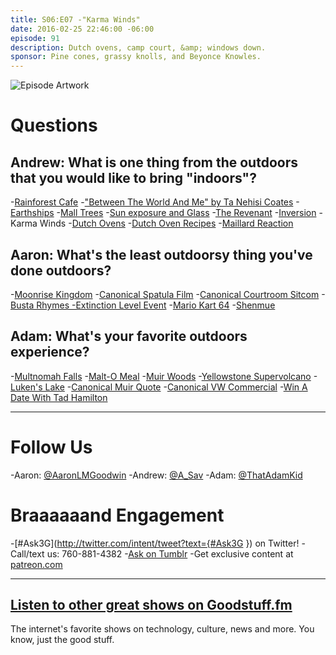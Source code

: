 ```yaml
---
title: S06:E07 -"Karma Winds"
date: 2016-02-25 22:46:00 -06:00
episode: 91
description: Dutch ovens, camp court, &amp; windows down.
sponsor: Pine cones, grassy knolls, and Beyonce Knowles.
---
```


![Episode Artwork][1]

# Questions

## Andrew: What is one thing from the outdoors that you would like to bring "indoors"?

-[Rainforest Cafe][2]
-["Between The World And Me" by Ta Nehisi Coates][3]
-[Earthships][4]
-[Mall Trees][5]
-[Sun exposure and Glass][6]
-[The Revenant][7]
-[Inversion][8]
-Karma Winds
-[Dutch Ovens][9]
-[Dutch Oven Recipes][10]
-[Maillard Reaction][11]

## Aaron: What's the least outdoorsy thing you've done outdoors?

-[Moonrise Kingdom][12]
-[Canonical Spatula Film][13]
-[Canonical Courtroom Sitcom][14]
-[Busta Rhymes -Extinction Level Event][15]
-[Mario Kart 64][16]
-[Shenmue][17]

## Adam: What's your favorite outdoors experience?

-[Multnomah Falls][18]
-[Malt-O Meal][19]
-[Muir Woods][20]
-[Yellowstone Supervolcano][21]
-[Luken's Lake][22]
-[Canonical Muir Quote][23]
-[Canonical VW Commercial][24]
-[Win A Date With Tad Hamilton][25]

***

# Follow Us
-Aaron: [@AaronLMGoodwin](http://twitter.com/aaronlmgoodwin)
-Andrew: [@A_Sav](http://twitter.com/a_sav)
-Adam: [@ThatAdamKid](http://twitter.com/thatadamkid)

# Braaaaaand Engagement
-[#Ask3G](http://twitter.com/intent/tweet?text={#Ask3G }) on Twitter!
-Call/text us: 760-881-4382
-[Ask on Tumblr](http://3g3q.co/ask)
-Get exclusive content at [patreon.com](http://www.patreon.com/3g3q)

***

## [Listen to other great shows on Goodstuff.fm](http://goodstuff.fm/)
The internet's favorite shows on technology, culture, news and more. You know, just the good stuff.

[1]: http://l.gdwn.co/Qq3s.jpg
[2]: http://www.rainforestcafe.com/
[3]: http://www.amazon.com/Between-World-Me-Ta-Nehisi-Coates/dp/0812993543
[4]: http://earthship.com/
[5]: http://bit.ly/1Q5VlaO
[6]: http://www.marksdailyapple.com/sun-exposure-glass-vitamin-d-uva-uvb/
[7]: http://www.imdb.com/title/tt1663202/
[8]: http://bit.ly/1Q5URBs
[9]: https://en.wikipedia.org/wiki/Dutch_oven
[10]: http://www.dutchovendude.com/dutch-oven-recipes.asp
[11]: https://en.wikipedia.org/wiki/Maillard_reaction
[12]: http://www.imdb.com/title/tt1748122/
[13]: http://www.imdb.com/title/tt0098546/
[14]: http://www.imdb.com/title/tt0086770/
[15]: http://bit.ly/1QepRMg
[16]: https://en.wikipedia.org/wiki/Mario_Kart_64
[17]: https://en.wikipedia.org/wiki/Shenmue
[18]: http://bit.ly/1RuGyY4
[19]: http://www.maltomeal.com/
[20]: http://www.nps.gov/muwo/index.htm
[21]: http://www.dailymail.co.uk/sciencetech/article-3189619/What-happen-Yellowstone-s-supervolcano-erupted-Experts-warn-90-000-immediate-deaths-nuclear-winter-US.html
[22]: http://www.everytrail.com/guide/lukens-lake
[23]: http://www.goodreads.com/quotes/658330-i-am-losing-precious-days-i-am-degenerating-into-a
[24]: https://youtu.be/BIOW9fLT9eY
[25]: http://www.imdb.com/title/tt0335559/
